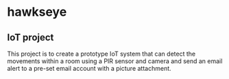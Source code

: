 # hawkseye
IoT project 
-----------
This project is to create a prototype IoT system that can detect
the movements within a room using a PIR sensor and camera and send an email alert to a pre-set
email account with a picture attachment.

